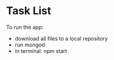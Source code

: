 # Task List

To run the app:

* download all files to a local repository
* run mongod
* in terminal: npm start
